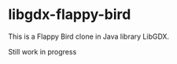 libgdx-flappy-bird
==================

This is a Flappy Bird clone in Java library LibGDX.

Still work in progress

